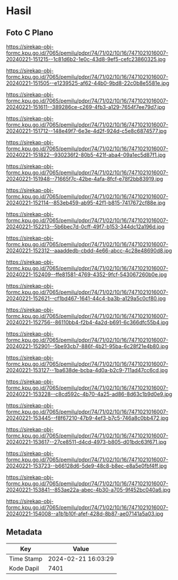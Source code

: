 # Hasil

## Foto C Plano

https://sirekap-obj-formc.kpu.go.id/7065/pemilu/pdpr/74/71/02/10/16/7471021016007-20240221-151215--1c81d6b2-1e0c-43d8-9ef5-cefc23860325.jpg

https://sirekap-obj-formc.kpu.go.id/7065/pemilu/pdpr/74/71/02/10/16/7471021016007-20240221-151505--e1239525-af62-44b0-9bd8-22c0b8e5581e.jpg

https://sirekap-obj-formc.kpu.go.id/7065/pemilu/pdpr/74/71/02/10/16/7471021016007-20240221-151611--389286ce-c269-4fb3-a129-7654f7ee79d7.jpg

https://sirekap-obj-formc.kpu.go.id/7065/pemilu/pdpr/74/71/02/10/16/7471021016007-20240221-151712--148e49f7-6e3e-4d2f-924d-c5e8c6874577.jpg

https://sirekap-obj-formc.kpu.go.id/7065/pemilu/pdpr/74/71/02/10/16/7471021016007-20240221-151822--930236f2-80b5-421f-aba4-09a1ec5d87f1.jpg

https://sirekap-obj-formc.kpu.go.id/7065/pemilu/pdpr/74/71/02/10/16/7471021016007-20240221-151948--71665f7c-42be-4afa-8fcf-e78f2bb83919.jpg

https://sirekap-obj-formc.kpu.go.id/7065/pemilu/pdpr/74/71/02/10/16/7471021016007-20240221-152114--853eb459-ab95-42f1-b815-7417672cf88e.jpg

https://sirekap-obj-formc.kpu.go.id/7065/pemilu/pdpr/74/71/02/10/16/7471021016007-20240221-152213--5b6bec7d-0cff-49f7-b153-344dc12a196d.jpg

https://sirekap-obj-formc.kpu.go.id/7065/pemilu/pdpr/74/71/02/10/16/7471021016007-20240221-152312--aaaddedb-cbdd-4e66-abcc-4c28e48690d8.jpg

https://sirekap-obj-formc.kpu.go.id/7065/pemilu/pdpr/74/71/02/10/16/7471021016007-20240221-152409--ffe81581-4769-4352-9fcf-543067260b0e.jpg

https://sirekap-obj-formc.kpu.go.id/7065/pemilu/pdpr/74/71/02/10/16/7471021016007-20240221-152621--cf1bd467-1641-44c4-ba3b-a129a5c0cf80.jpg

https://sirekap-obj-formc.kpu.go.id/7065/pemilu/pdpr/74/71/02/10/16/7471021016007-20240221-152756--86110bb4-f2b4-4a2d-b691-6c366dfc55b4.jpg

https://sirekap-obj-formc.kpu.go.id/7065/pemilu/pdpr/74/71/02/10/16/7471021016007-20240221-152901--5be93cb7-886f-4b21-95ba-6c28f21e4b80.jpg

https://sirekap-obj-formc.kpu.go.id/7065/pemilu/pdpr/74/71/02/10/16/7471021016007-20240221-153127--1ba638de-bcba-4d0a-b2c9-711ad47cc6cd.jpg

https://sirekap-obj-formc.kpu.go.id/7065/pemilu/pdpr/74/71/02/10/16/7471021016007-20240221-153228--c8cd592c-4b70-4a25-ad86-8d63c1b9d0e9.jpg

https://sirekap-obj-formc.kpu.go.id/7065/pemilu/pdpr/74/71/02/10/16/7471021016007-20240221-153445--f8f67210-47b9-4ef3-b7c5-746a8c0bb472.jpg

https://sirekap-obj-formc.kpu.go.id/7065/pemilu/pdpr/74/71/02/10/16/7471021016007-20240221-153617--27ce8511-d4cd-4973-b805-d01bdc63f671.jpg

https://sirekap-obj-formc.kpu.go.id/7065/pemilu/pdpr/74/71/02/10/16/7471021016007-20240221-153723--b66128d6-5de9-48c8-b8ec-e8a5e0fbf4ff.jpg

https://sirekap-obj-formc.kpu.go.id/7065/pemilu/pdpr/74/71/02/10/16/7471021016007-20240221-153841--853ae22a-abec-4b30-a705-9f452bc040a6.jpg

https://sirekap-obj-formc.kpu.go.id/7065/pemilu/pdpr/74/71/02/10/16/7471021016007-20240221-154008--a1b1b10f-afef-428d-8b87-ae07141a5a03.jpg


## Metadata

| Key        | Value               |
| ---------- | ------------------- |
| Time Stamp | 2024-02-21 16:03:29 |
| Kode Dapil | 7401                |



